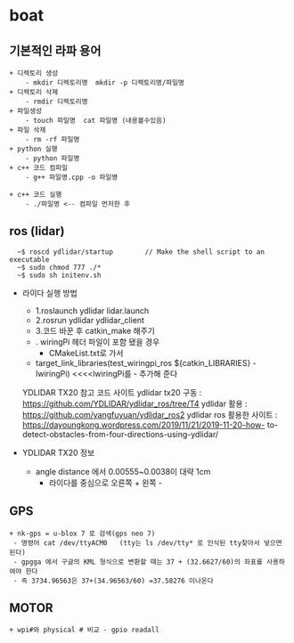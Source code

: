 # boat
  
## 기본적인 라파 용어
	+ 디렉토리 생성
		- mkdir 디렉토리명  mkdir -p 디렉토리명/파일명
	+ 디렉토리 삭제 
		- rmdir 디렉토리명
	+ 파일생성
		- touch 파일명  cat 파일명 (내용볼수있음)
	+ 파일 삭제
		- rm -rf 파일명
	+ python 실행
		- python 파일명
	+ c++ 코드 컴파일
		- g++ 파일명.cpp -o 파일명
		
	+ c++ 코드 실행
		- ./파일명 <-- 컴파일 먼저한 후
	
	

## ros (lidar)
      ~$ roscd ydlidar/startup	      // Make the shell script to an executable
      ~$ sudo chmod 777 ./*
      ~$ sudo sh initenv.sh
  
 + 라이다 실행 방법
	- 1.roslaunch ydlidar lidar.launch
  	- 2.rosrun ydlidar ydlidar_client
	- 3.코드 바꾼 후 catkin_make 해주기
	- . wiringPi 헤더 파일이 포함 됐을 경우 
         - CMakeList.txt로 가서
	 - target_link_libraries(test_wiringpi_ros ${catkin_LIBRARIES} -lwiringPi) <<<<lwiringPi를                      - 추가해 준다
	
	YDLIDAR TX20 참고 코드 사이트
	ydlidar tx20 구동 : https://github.com/YDLIDAR/ydlidar_ros/tree/T4
	ydlidar 활용 :        https://github.com/yangfuyuan/ydlidar_ros2
	ydlidar ros 활용한 사이트 : https://dayoungkong.wordpress.com/2019/11/21/2019-11-20-how-					to-detect-obstacles-from-four-directions-using-ydlidar/
	
 + YDLIDAR TX20 정보	
	- angle distance 에서 0.00555~0.0038이 대략 1cm
        - 라이다를 중심으로 오른쪽 + 왼쪽 -
	
	
	
## GPS

	+ nk-gps = u-blox 7 로 검색(gps neo 7)
	 - 명령어 cat /dev/ttyACM0   (tty는 ls /dev/tty* 로 인식된 tty찾아서 넣으면 된다)
	 - gpgga 에서 구글의 KML 형식으로 변환할 때는 37 + (32.6627/60)의 좌표를 사용하여야 한다
	 - 즉 3734.96563은 37+(34.96563/60) =37.58276 이나온다
	
	
## MOTOR
	+ wpi#와 physical # 비교 - gpio readall

